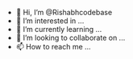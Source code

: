 - 👋 Hi, I’m @Rishabhcodebase
- 👀 I’m interested in ...
- 🌱 I’m currently learning ...
- 💞️ I’m looking to collaborate on ...
- 📫 How to reach me ...

<!---
Rishabhcodebase/Rishabhcodebase is a ✨ special ✨ repository because its `README.md` (this file) appears on your GitHub profile.
You can click the Preview link to take a look at your changes.
--->
